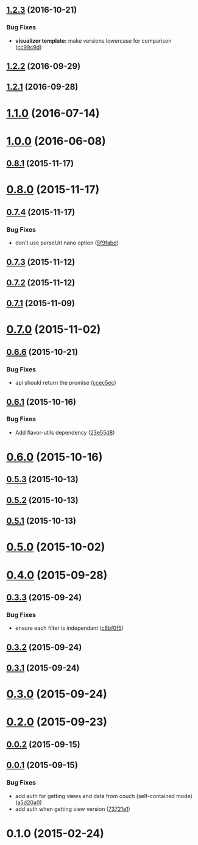 <a name="1.2.3"></a>
## [1.2.3](https://github.com/cheminfo/flavor-builder/compare/v1.2.2...v1.2.3) (2016-10-21)


### Bug Fixes

* **visualizer template:** make versions lowercase for comparison ([cc99c9d](https://github.com/cheminfo/flavor-builder/commit/cc99c9d))



<a name="1.2.2"></a>
## [1.2.2](https://github.com/cheminfo/flavor-builder/compare/v1.2.1...v1.2.2) (2016-09-29)



<a name="1.2.1"></a>
## [1.2.1](https://github.com/cheminfo/flavor-builder/compare/v1.2.0...v1.2.1) (2016-09-28)



<a name="1.1.0"></a>
# [1.1.0](https://github.com/cheminfo/flavor-builder/compare/v1.0.0...v1.1.0) (2016-07-14)



<a name="1.0.0"></a>
# [1.0.0](https://github.com/cheminfo/flavor-builder/compare/v0.8.1...v1.0.0) (2016-06-08)



<a name="0.8.1"></a>
## [0.8.1](https://github.com/cheminfo/flavor-builder/compare/v0.8.0...v0.8.1) (2015-11-17)



<a name="0.8.0"></a>
# [0.8.0](https://github.com/cheminfo/flavor-builder/compare/v0.7.4...v0.8.0) (2015-11-17)



<a name="0.7.4"></a>
## [0.7.4](https://github.com/cheminfo/flavor-builder/compare/v0.7.3...v0.7.4) (2015-11-17)


### Bug Fixes

* don't use parseUrl nano option ([5f9fabd](https://github.com/cheminfo/flavor-builder/commit/5f9fabd))



<a name="0.7.3"></a>
## [0.7.3](https://github.com/cheminfo/flavor-builder/compare/v0.7.2...v0.7.3) (2015-11-12)



<a name="0.7.2"></a>
## [0.7.2](https://github.com/cheminfo/flavor-builder/compare/v0.7.1...v0.7.2) (2015-11-12)



<a name="0.7.1"></a>
## [0.7.1](https://github.com/cheminfo/flavor-builder/compare/v0.7.0...v0.7.1) (2015-11-09)



<a name="0.7.0"></a>
# [0.7.0](https://github.com/cheminfo/flavor-builder/compare/v0.6.6...v0.7.0) (2015-11-02)



<a name="0.6.6"></a>
## [0.6.6](https://github.com/cheminfo/flavor-builder/compare/v0.6.1...v0.6.6) (2015-10-21)


### Bug Fixes

* api should return the promise ([ccec5ec](https://github.com/cheminfo/flavor-builder/commit/ccec5ec))



<a name="0.6.1"></a>
## [0.6.1](https://github.com/cheminfo/flavor-builder/compare/v0.6.0...v0.6.1) (2015-10-16)


### Bug Fixes

* Add flavor-utils dependency ([23e55d8](https://github.com/cheminfo/flavor-builder/commit/23e55d8))



<a name="0.6.0"></a>
# [0.6.0](https://github.com/cheminfo/flavor-builder/compare/v0.5.3...v0.6.0) (2015-10-16)



<a name="0.5.3"></a>
## [0.5.3](https://github.com/cheminfo/flavor-builder/compare/v0.5.2...v0.5.3) (2015-10-13)



<a name="0.5.2"></a>
## [0.5.2](https://github.com/cheminfo/flavor-builder/compare/v0.5.1...v0.5.2) (2015-10-13)



<a name="0.5.1"></a>
## [0.5.1](https://github.com/cheminfo/flavor-builder/compare/v0.5.0...v0.5.1) (2015-10-13)



<a name="0.5.0"></a>
# [0.5.0](https://github.com/cheminfo/flavor-builder/compare/v0.4.0...v0.5.0) (2015-10-02)



<a name="0.4.0"></a>
# [0.4.0](https://github.com/cheminfo/flavor-builder/compare/v0.3.3...v0.4.0) (2015-09-28)



<a name="0.3.3"></a>
## [0.3.3](https://github.com/cheminfo/flavor-builder/compare/v0.3.2...v0.3.3) (2015-09-24)


### Bug Fixes

* ensure each filter is independant ([c8bf0f5](https://github.com/cheminfo/flavor-builder/commit/c8bf0f5))



<a name="0.3.2"></a>
## [0.3.2](https://github.com/cheminfo/flavor-builder/compare/v0.3.1...v0.3.2) (2015-09-24)



<a name="0.3.1"></a>
## [0.3.1](https://github.com/cheminfo/flavor-builder/compare/v0.3.0...v0.3.1) (2015-09-24)



<a name="0.3.0"></a>
# [0.3.0](https://github.com/cheminfo/flavor-builder/compare/v0.2.0...v0.3.0) (2015-09-24)



<a name="0.2.0"></a>
# [0.2.0](https://github.com/cheminfo/flavor-builder/compare/v0.0.2...v0.2.0) (2015-09-23)



<a name="0.0.2"></a>
## [0.0.2](https://github.com/cheminfo/flavor-builder/compare/v0.0.1...v0.0.2) (2015-09-15)



<a name="0.0.1"></a>
## [0.0.1](https://github.com/cheminfo/flavor-builder/compare/v0.1.0...v0.0.1) (2015-09-15)


### Bug Fixes

* add auth for getting views and data from couch (self-contained mode) ([a5d20a0](https://github.com/cheminfo/flavor-builder/commit/a5d20a0))
* add auth when getting view version ([73721e1](https://github.com/cheminfo/flavor-builder/commit/73721e1))



<a name="0.1.0"></a>
# 0.1.0 (2015-02-24)



